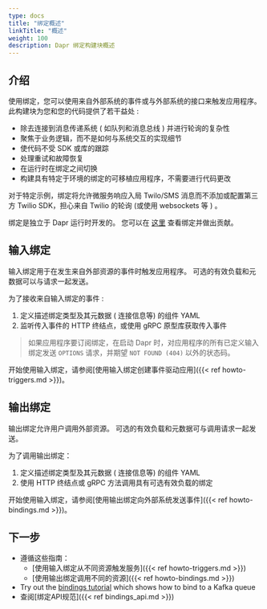 ```yaml
---
type: docs
title: "绑定概述"
linkTitle: "概述"
weight: 100
description: Dapr 绑定构建块概述
---
```


## 介绍

使用绑定，您可以使用来自外部系统的事件或与外部系统的接口来触发应用程序。 此构建块为您和您的代码提供了若干益处 :

- 除去连接到消息传递系统 ( 如队列和消息总线 ) 并进行轮询的复杂性
- 聚焦于业务逻辑，而不是如何与系统交互的实现细节
- 使代码不受 SDK 或库的跟踪
- 处理重试和故障恢复
- 在运行时在绑定之间切换
- 构建具有特定于环境的绑定的可移植应用程序，不需要进行代码更改

对于特定示例，绑定将允许微服务响应入局 Twilo/SMS 消息而不添加或配置第三方 Twilio SDK，担心来自 Twilio 的轮询 (或使用 websockets 等 ) 。

绑定是独立于 Dapr 运行时开发的。 您可以在 [这里](https://github.com/dapr/components-contrib/tree/master/bindings) 查看绑定并做出贡献。

## 输入绑定

输入绑定用于在发生来自外部资源的事件时触发应用程序。 可选的有效负载和元数据可以与请求一起发送。

为了接收来自输入绑定的事件 :

1. 定义描述绑定类型及其元数据 ( 连接信息等) 的组件 YAML
2. 监听传入事件的 HTTP 终结点，或使用 gRPC 原型库获取传入事件

> 如果应用程序要订阅绑定，在启动 Dapr 时，对应用程序的所有已定义输入绑定发送 `OPTIONS` 请求，并期望 `NOT FOUND (404)` 以外的状态码。

开始使用输入绑定，请参阅[使用输入绑定创建事件驱动应用]({{< ref howto-triggers.md >}})。

## 输出绑定

输出绑定允许用户调用外部资源。 可选的有效负载和元数据可与调用请求一起发送。

为了调用输出绑定：

1. 定义描述绑定类型及其元数据 ( 连接信息等) 的组件 YAML
2. 使用 HTTP 终结点或 gRPC 方法调用具有可选有效负载的绑定

开始使用输入绑定，请参阅[使用输出绑定向外部系统发送事件]({{< ref howto-bindings.md >}})。

## 下一步
* 遵循这些指南：
    * [使用输入绑定从不同资源触发服务]({{< ref howto-triggers.md >}})
    * [使用输出绑定调用不同的资源]({{< ref howto-bindings.md >}})
* Try out the [bindings tutorial](https://github.com/dapr/quickstarts/tree/master/tutorials/bindings) which shows how to bind to a Kafka queue
* 查阅[绑定API规范]({{< ref bindings_api.md >}})
